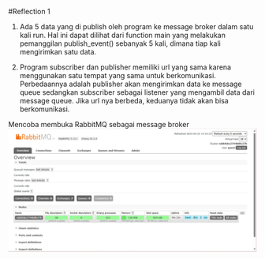 #Reflection 1
1. Ada 5 data yang di publish oleh program ke message broker dalam satu kali run. Hal ini dapat dilihat dari function main yang melakukan pemanggilan publish_event() sebanyak 5 kali, dimana tiap kali mengirimkan satu data.

2. Program subscriber dan publisher memiliki url yang sama karena menggunakan satu tempat yang sama untuk berkomunikasi. Perbedaannya adalah publisher akan mengirimkan data ke message queue sedangkan subscriber sebagai listener yang mengambil data dari message queue. Jika url nya berbeda, keduanya tidak akan bisa berkomunikasi.

Mencoba membuka RabbitMQ sebagai message broker
![](img/rabbitmq_initial.jpg)